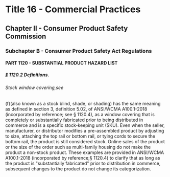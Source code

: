 
# Title 16 - Commercial Practices
## Chapter II - Consumer Product Safety Commission
### Subchapter B - Consumer Product Safety Act Regulations
#### PART 1120 - SUBSTANTIAL PRODUCT HAZARD LIST
##### § 1120.2 Definitions.
###### Stock window covering,see

(f)(also known as a stock blind, shade, or shading) has the same meaning as defined in section 3, definition 5.02, of ANSI/WCMA A100.1-2018 (incorporated by reference; see § 1120.4), as a window covering that is completely or substantially fabricated prior to being distributed in commerce and is a specific stock-keeping unit (SKU). Even when the seller, manufacturer, or distributor modifies a pre-assembled product by adjusting to size, attaching the top rail or bottom rail, or tying cords to secure the bottom rail, the product is still considered stock. Online sales of the product or the size of the order such as multi-family housing do not make the product a non-stock product. These examples are provided in ANSI/WCMA A100.1-2018 (incorporated by reference;§ 1120.4) to clarify that as long as the product is "substantially fabricated" prior to distribution in commerce, subsequent changes to the product do not change its categorization.
